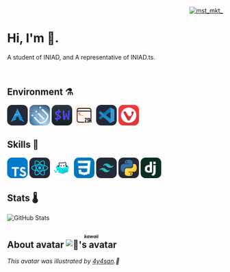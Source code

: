 <div>
    <p align='right'>
        <a href="https://twitter.com/mst_mkt_" target="blank">
            <img src="https://img.shields.io/twitter/follow/mst_mkt_?logo=twitter&style=flat-square" alt="mst_mkt_" />
        </a>
    </p>
    <h1>
        Hi, I'm 🧶.
    </h1>
    <p>A student of INIAD, and A representative of INIAD.ts.</p>
</div>
<br>

## Environment ⚗️

<img width='48px' src='./assets/icons/environment/arch.png' alt='Arch Linux' />
<img width='48px' src='./assets/icons/environment/i3wm.png' alt='i3wm' />
<img width='48px' src='./assets/icons/environment/wezterm.png' alt='wezterm' />
<img width='48px' src='./assets/icons/environment/zsh.png' alt='zsh' />
<img width='48px' src='./assets/icons/environment/vscode.png' alt='VSCode' />
<img width='48px' src='./assets/icons/environment/vivaldi.png' alt='Vivaldi' />

<br>

## Skills 🍹

<img width='48px' src='./assets/icons/skills/typescript.png' alt='TypeScript' />
<img width='48px' src='./assets/icons/skills/react.png' alt='React' />
<img width='48px' src='./assets/icons/skills/frourio.png' alt='Frourio' />
<img width='48px' src='./assets/icons/skills/css.png' alt='CSS' />
<img width='48px' src='./assets/icons/skills/tailwind.png' alt='Tailwind' />
<img width='48px' src='./assets/icons/skills/python.png' alt='Python' />
<img width='48px' src='./assets/icons/skills/django.png' alt='Django' />

<br>

## Stats 🌡️

![GitHub Stats](https://github-readme-stats.vercel.app/api?username=mst-mkt&count_private=true&show_icons=true&theme=graywhite)
<br>

<h2>
    About avatar
    <ruby>
        <img width='36px' alt="🧶's avatar" src='https://github.com/mst-mkt.png' />
        <rp>(</rp><rt><i><b>kawaii</b></i></rt><rp>)</rp>
    </ruby>
</h2>
<i>This avatar was illustrated by <a href='https;//twitter.com/4y4san'>4y4san</a>.🎨</i>
